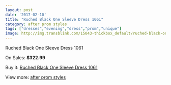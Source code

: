 ```yaml
---
layout: post
date: '2017-02-10'
title: "Ruched Black One Sleeve Dress 1061"
category: after prom styles
tags: ["dresses","evening","dress","prom","unique"]
image: http://img.transblink.com/15043-thickbox_default/ruched-black-one-sleeve-dress-1061.jpg
---
```

Ruched Black One Sleeve Dress 1061

On Sales: **$322.99**
<a href="https://www.transblink.com/en/after-prom-styles/4795-ruched-black-one-sleeve-dress-1061.html"><amp-img layout="responsive" width="600" height="600" src="//img.transblink.com/15043-thickbox_default/ruched-black-one-sleeve-dress-1061.jpg" alt="Ruched Black One Sleeve Dress 1061 0" /></a>
<a href="https://www.transblink.com/en/after-prom-styles/4795-ruched-black-one-sleeve-dress-1061.html"><amp-img layout="responsive" width="600" height="600" src="//img.transblink.com/15045-thickbox_default/ruched-black-one-sleeve-dress-1061.jpg" alt="Ruched Black One Sleeve Dress 1061 1" /></a>
<a href="https://www.transblink.com/en/after-prom-styles/4795-ruched-black-one-sleeve-dress-1061.html"><amp-img layout="responsive" width="600" height="600" src="//img.transblink.com/15044-thickbox_default/ruched-black-one-sleeve-dress-1061.jpg" alt="Ruched Black One Sleeve Dress 1061 2" /></a>

Buy it: [Ruched Black One Sleeve Dress 1061](https://www.transblink.com/en/after-prom-styles/4795-ruched-black-one-sleeve-dress-1061.html "Ruched Black One Sleeve Dress 1061")

View more: [after prom styles](https://www.transblink.com/en/55-after-prom-styles "after prom styles")